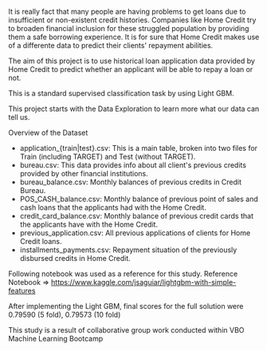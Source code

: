 It is really fact that many people are having problems to get loans due to insufficient or non-existent credit histories. Companies like Home Credit try to broaden financial inclusion for these struggled population by providing them a safe borrowing experience. It is for sure that Home Credit makes use of a differente data to predict their clients' repayment abilities.

The aim of this project is to use historical loan application data provided by Home Credit to predict whether an applicant will be able to repay a loan or not. 

This is a standard supervised classification task by using Light GBM.

This project starts with the Data Exploration to learn more what our data can tell us.

Overview of the Dataset

+ application_{train|test}.csv: This is a main table, broken into two files for Train (including TARGET) and Test (without TARGET).
+ bureau.csv: This data provides info about all client's previous credits provided by other financial institutions.
+ bureau_balance.csv: Monthly balances of previous credits in Credit Bureau.
+ POS_CASH_balance.csv: Monthly balance of previous point of sales and cash loans that the applicants had with the Home Credit.
+ credit_card_balance.csv: Monthly balance of previous credit cards that the applicants have with the Home Credit.
+ previous_application.csv: All previous applications of clients for Home Credit loans.
+ installments_payments.csv: Repayment situation of the previously disbursed credits in Home Credit.

Following notebook was used as a reference for this study. 
Reference Notebook => https://www.kaggle.com/jsaguiar/lightgbm-with-simple-features

After implementing the Light GBM, final scores for the full solution were 0.79590 (5 fold), 0.79573 (10 fold)

This study is a result of collaborative group work conducted within VBO Machine Learning Bootcamp
